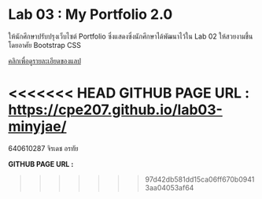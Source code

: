 # Lab 03 : My Portfolio 2.0

ให้นักศึกษาปรับปรุงเว็บไซต์ Portfolio ซึ่งแสดงซึ่งนักศึกษาได้พัฒนาไว้ใน Lab 02 ให้สวยงามขึ้นโดยอาศัย Bootstrap CSS

[คลิกเพื่อดูรายละเอียดของแลป](https://o365cmu-my.sharepoint.com/:b:/g/personal/dome_potikanond_cmu_ac_th/Ee5eepPQUh5MoufXuw4s6dcBRaRyp7SPcgj09hTZWNq7aA?e=OK5xle)

<<<<<<< HEAD
<strong>GITHUB PAGE URL : https://cpe207.github.io/lab03-minyjae/</strong>
=======
640610287 จิรเดช อรทัย

<strong>GITHUB PAGE URL : [</strong>](https://cpe207.github.io/lab03-minyjae/)
>>>>>>> 97d42db581dd15ca06ff670b09413aa04053af64
